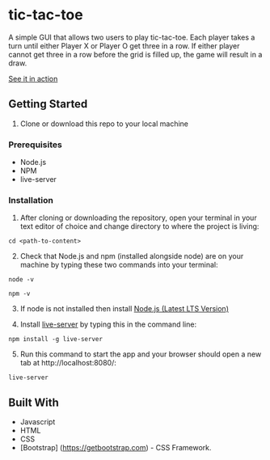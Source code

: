 # tic-tac-toe

A simple GUI that allows two users to play tic-tac-toe. Each player takes a turn until either Player X or Player O get three in a row. If either player cannot get three in a row before the grid is filled up, the game will result in a draw. 

[See it in action](https://mcarpent87.github.io/tic_tac_toe/)

## Getting Started

1. Clone or download this repo to your local machine

### Prerequisites

* Node.js
* NPM
* live-server

### Installation

1. After cloning or downloading the repository, open your terminal in your text editor of choice and change directory to where the project is living: 

```
cd <path-to-content>
```
2. Check that Node.js and npm (installed alongside node) are on your machine by typing these two commands into your terminal:

```
node -v
```

```
npm -v
```

3. If node is not installed then install [Node.js (Latest LTS Version)](https://nodejs.org/en/download/)

4. Install [live-server](https://gist.github.com/donmccurdy/20fb112949324c92c5e8) by typing this in the command line:

```
npm install -g live-server
```

5. Run this command to start the app and your browser should open a new tab at http://localhost:8080/: 

```
live-server
```

## Built With
* Javascript
* HTML
* CSS
* [Bootstrap] (https://getbootstrap.com) - CSS Framework.
